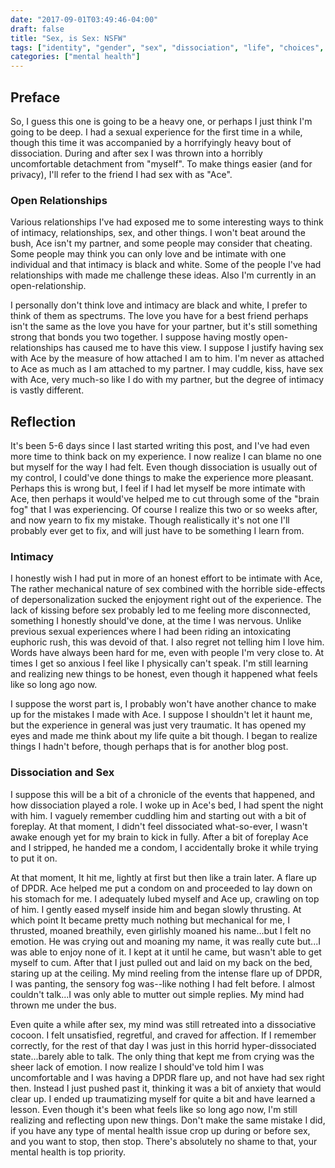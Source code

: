 ```yaml
---
date: "2017-09-01T03:49:46-04:00"
draft: false
title: "Sex, is Sex: NSFW"
tags: ["identity", "gender", "sex", "dissociation", "life", "choices", "regret"]
categories: ["mental health"]
---
```


## Preface

So, I guess this one is going to be a heavy one, or perhaps I just think I'm
going to be deep. I had a sexual experience for the first time in a while,
though this time it was accompanied by a horrifyingly heavy bout of
dissociation. During and after sex I was thrown into a horribly uncomfortable
detachment from "myself". To make things easier (and for privacy), I'll refer to
the friend I had sex with as "Ace".

### Open Relationships

Various relationships I've had exposed me to some interesting ways to think of
intimacy, relationships, sex, and other things. I won't beat around the bush,
Ace isn't my partner, and some people may consider that cheating. Some people
may think you can only love and be intimate with one individual and that
intimacy is black and white. Some of the people I've had relationships with made
me challenge these ideas. Also I'm currently in an open-relationship.

I personally don't think love and intimacy are black and white, I prefer to
think of them as spectrums. The love you have for a best friend perhaps isn't
the same as the love you have for your partner, but it's still something strong
that bonds you two together. I suppose having mostly open-relationships has
caused me to have this view. I suppose I justify having sex with Ace by the
measure of how attached I am to him. I'm never as attached to Ace as much as I
am attached to my partner. I may cuddle, kiss, have sex with Ace, very much-so
like I do with my partner, but the degree of intimacy is vastly different.

## Reflection

It's been 5-6 days since I last started writing this post, and I've had even
more time to think back on my experience. I now realize I can blame no one but
myself for the way I had felt. Even though dissociation is usually out of my
control, I could've done things to make the experience more pleasant. Perhaps
this is wrong but, I feel if I had let myself be more intimate with Ace, then
perhaps it would've helped me to cut through some of the "brain fog" that I was
experiencing. Of course I realize this two or so weeks after, and now yearn to
fix my mistake. Though realistically it's not one I'll probably ever get to fix,
and will just have to be something I learn from.

### Intimacy

I honestly wish I had put in more of an honest effort to be intimate with Ace,
The rather mechanical nature of sex combined with the horrible side-effects of
depersonalization sucked the enjoyment right out of the experience. The lack of
kissing before sex probably led to me feeling more disconnected, something I
honestly should've done, at the time I was nervous. Unlike previous sexual
experiences where I had been riding an intoxicating euphoric rush, this was
devoid of that. I also regret not telling him I love him. Words have always been
hard for me, even with people I'm very close to. At times I get so anxious I
feel like I physically can't speak. I'm still learning and realizing new things
to be honest, even though it happened what feels like so long ago now.

I suppose the worst part is, I probably won't have another chance to make up for
the mistakes I made with Ace. I suppose I shouldn't let it haunt me, but the
experience in general was just very traumatic. It has opened my eyes and made me
think about my life quite a bit though. I began to realize things I hadn't
before, though perhaps that is for another blog post.

### Dissociation and Sex

I suppose this will be a bit of a chronicle of the events that happened, and how
dissociation played a role. I woke up in Ace's bed, I had spent the night with
him. I vaguely remember cuddling him and starting out with a bit of foreplay. At
that moment, I didn't feel dissociated what-so-ever, I wasn't awake enough yet
for my brain to kick in fully. After a bit of foreplay Ace and I stripped, he
handed me a condom, I accidentally broke it while trying to put it on.

At that moment, It hit me, lightly at first but then like a train later. A
flare up of DPDR. Ace helped me put a condom on and proceeded to lay down on his
stomach for me. I adequately lubed myself and Ace up, crawling on top of him. I
gently eased myself inside him and began slowly thrusting. At which point It
became pretty much nothing but mechanical for me, I thrusted, moaned breathily,
even girlishly moaned his name...but I felt no emotion. He was crying out and
moaning my name, it was really cute but...I was able to enjoy none of it. I kept
at it until he came, but wasn't able to get myself to cum. After that I just
pulled out and laid on my back on the bed, staring up at the ceiling. My mind
reeling from the intense flare up of DPDR, I was panting, the sensory fog
was--like nothing I had felt before. I almost couldn't talk...I was only able to
mutter out simple replies. My mind had thrown me under the bus.

Even quite a while after sex, my mind was still retreated into a dissociative
cocoon. I felt unsatisfied, regretful, and craved for affection. If I remember
correctly, for the rest of that day I was just in this horrid hyper-dissociated
state...barely able to talk. The only thing that kept me from crying was the
sheer lack of emotion. I now realize I should've told him I was uncomfortable
and I was having a DPDR flare up, and not have had sex right then. Instead I
just pushed past it, thinking it was a bit of anxiety that would clear up. I
ended up traumatizing myself for quite a bit and have learned a lesson. Even
though it's been what feels like so long ago now, I'm still realizing and
reflecting upon new things. Don't make the same mistake I did, if you have any
type of mental health issue crop up during or before sex, and you want to stop,
then stop. There's absolutely no shame to that, your mental health is top
priority.
